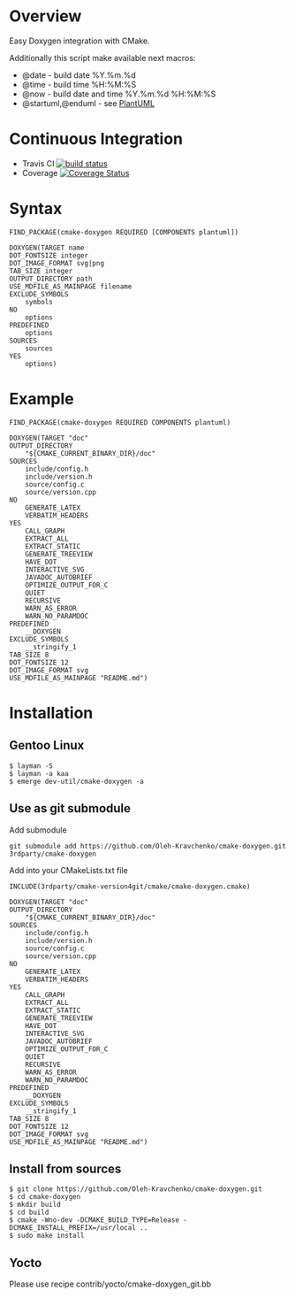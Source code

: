 # Overview

Easy Doxygen integration with CMake.

Additionally this script make available next macros:

* @date - build date %Y.%m.%d
* @time - build time %H:%M:%S
* @now - build date and time %Y.%m.%d %H:%M:%S
* @startuml,@enduml - see [PlantUML](http://plantuml.com)

# Continuous Integration

- Travis CI [![build status](https://travis-ci.org/Oleh-Kravchenko/cmake-doxygen.svg)](https://travis-ci.org/Oleh-Kravchenko/cmake-doxygen)
- Coverage [![Coverage Status](https://coveralls.io/repos/github/Oleh-Kravchenko/cmake-doxygen/badge.svg?branch=master)](https://coveralls.io/github/Oleh-Kravchenko/cmake-doxygen?branch=master)

# Syntax

	FIND_PACKAGE(cmake-doxygen REQUIRED [COMPONENTS plantuml])

	DOXYGEN(TARGET name
	DOT_FONTSIZE integer
	DOT_IMAGE_FORMAT svg|png
	TAB_SIZE integer
	OUTPUT_DIRECTORY path
	USE_MDFILE_AS_MAINPAGE filename
	EXCLUDE_SYMBOLS
		symbols
	NO
		options
	PREDEFINED
		options
	SOURCES
		sources
	YES
		options)

# Example

	FIND_PACKAGE(cmake-doxygen REQUIRED COMPONENTS plantuml)

	DOXYGEN(TARGET "doc"
	OUTPUT_DIRECTORY
		"${CMAKE_CURRENT_BINARY_DIR}/doc"
	SOURCES
		include/config.h
		include/version.h
		source/config.c
		source/version.cpp
	NO
		GENERATE_LATEX
		VERBATIM_HEADERS
	YES
		CALL_GRAPH
		EXTRACT_ALL
		EXTRACT_STATIC
		GENERATE_TREEVIEW
		HAVE_DOT
		INTERACTIVE_SVG
		JAVADOC_AUTOBRIEF
		OPTIMIZE_OUTPUT_FOR_C
		QUIET
		RECURSIVE
		WARN_AS_ERROR
		WARN_NO_PARAMDOC
	PREDEFINED
		__DOXYGEN
	EXCLUDE_SYMBOLS
		__stringify_1
	TAB_SIZE 8
	DOT_FONTSIZE 12
	DOT_IMAGE_FORMAT svg
	USE_MDFILE_AS_MAINPAGE "README.md")

# Installation

## Gentoo Linux

	$ layman -S
	$ layman -a kaa
	$ emerge dev-util/cmake-doxygen -a

## Use as git submodule

Add submodule

	git submodule add https://github.com/Oleh-Kravchenko/cmake-doxygen.git 3rdparty/cmake-doxygen

Add into your CMakeLists.txt file

	INCLUDE(3rdparty/cmake-version4git/cmake/cmake-doxygen.cmake)

	DOXYGEN(TARGET "doc"
	OUTPUT_DIRECTORY
		"${CMAKE_CURRENT_BINARY_DIR}/doc"
	SOURCES
		include/config.h
		include/version.h
		source/config.c
		source/version.cpp
	NO
		GENERATE_LATEX
		VERBATIM_HEADERS
	YES
		CALL_GRAPH
		EXTRACT_ALL
		EXTRACT_STATIC
		GENERATE_TREEVIEW
		HAVE_DOT
		INTERACTIVE_SVG
		JAVADOC_AUTOBRIEF
		OPTIMIZE_OUTPUT_FOR_C
		QUIET
		RECURSIVE
		WARN_AS_ERROR
		WARN_NO_PARAMDOC
	PREDEFINED
		__DOXYGEN
	EXCLUDE_SYMBOLS
		__stringify_1
	TAB_SIZE 8
	DOT_FONTSIZE 12
	DOT_IMAGE_FORMAT svg
	USE_MDFILE_AS_MAINPAGE "README.md")

## Install from sources

	$ git clone https://github.com/Oleh-Kravchenko/cmake-doxygen.git
	$ cd cmake-doxygen
	$ mkdir build
	$ cd build
	$ cmake -Wno-dev -DCMAKE_BUILD_TYPE=Release -DCMAKE_INSTALL_PREFIX=/usr/local ..
	$ sudo make install

## Yocto

Please use recipe contrib/yocto/cmake-doxygen_git.bb
